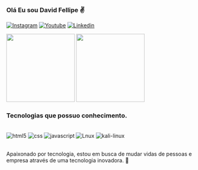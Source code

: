 

### Olá Eu sou David Fellipe ✌️

[![Instagram](https://img.shields.io/badge/Instagram-E4405F?style=for-the-badge&logo=instagram&logoColor=white)](https://www.instagram.com/david_zyzz19/)
[![Youtube](	https://img.shields.io/badge/YouTube-FF0000?style=for-the-badge&logo=youtube&logoColor=white)](https://www.youtube.com/channel/UCebGqHTMJZ9CczXSDJO0LbA/)
[![Linkedin](https://img.shields.io/badge/LinkedIn-0077B5?style=for-the-badge&logo=linkedin&logoColor=white)](https://www.linkedin.com/in/david-fellipe-029027123/)

<div>
<img height="180em" src="https://github-readme-stats.vercel.app/api?username=lbanezz&show_icons=true&theme=tokyonight"/>

<img height="180em" src="https://github-readme-stats.vercel.app/api/top-langs/?username=lbanezz&lshow_icons=true&theme=tokyonight&layout=compact"/>
</div>

### Tecnologias que possuo conhecimento.

<div style="display: inline_block"><br/>
    <img align="center" alt="html5" src="https://img.shields.io/badge/HTML5-E34F26?style=for-the-badge&logo=html5&logoColor=white"/>
    <img align="center" alt="css" src="https://img.shields.io/badge/CSS3-1572B6?style=for-the-badge&logo=css3&logoColor=white"/>
    <img align="center" alt="javascript" src="https://img.shields.io/badge/JavaScript-F7DF1E?style=for-the-badge&logo=javascript&logoColor=black"/>
    <img align="center" alt="Lnux" src="https://img.shields.io/badge/Linux-FCC624?style=for-the-badge&logo=linux&logoColor=black"/>
    <img align="center" alt="kali-linux" src="https://img.shields.io/badge/Kali_Linux-557C94?style=for-the-badge&logo=kali-linux&logoColor=white"/>
</div><br/>

Apaixonado por tecnologia, estou em busca de mudar vidas de pessoas e empresa através de uma tecnologia inovadora. 🚀
